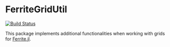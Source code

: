 # FerriteGridUtil

[![Build Status](https://github.com/DRollin/FerriteGridUtil.jl/actions/workflows/CI.yml/badge.svg?branch=main)](https://github.com/DRollin/FerriteGridUtil.jl/actions/workflows/CI.yml?query=branch%3Amain)


This package implements additional functionalities when working with grids for
[Ferrite.jl](https://github.com/Ferrite-FEM/Ferrite.jl).